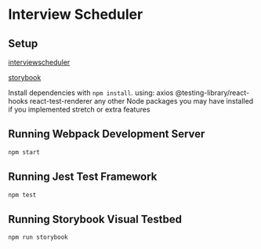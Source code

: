 # Interview Scheduler

## Setup
[interviewscheduler]("https://github.com/Mustafa31112/scheduler/blob/master/docs/interviewscheduler.png")


[storybook]("https://github.com/Mustafa31112/scheduler/blob/master/docs/storybook.png")

Install dependencies with `npm install`.
using:
axios
@testing-library/react-hooks
react-test-renderer
any other Node packages you may have installed if you implemented stretch or extra features
## Running Webpack Development Server

```sh
npm start
```

## Running Jest Test Framework

```sh
npm test
```

## Running Storybook Visual Testbed

```sh
npm run storybook
```

